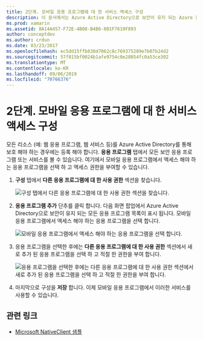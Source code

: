 ```yaml
---
title: 2단계. 모바일 응용 프로그램에 대 한 서비스 액세스 구성
description: 이 문서에서는 Azure Active Directory으로 보안이 유지 되는 Azure 응용 프로그램에 대 한 액세스 권한이 있는 Xamarin 응용 프로그램을 제공 하는 방법을 설명 합니다.
ms.prod: xamarin
ms.assetid: 8A14A457-F72E-4B08-B4B6-801F7619F893
author: conceptdev
ms.author: crdun
ms.date: 03/23/2017
ms.openlocfilehash: ec5dd15ffb838d7062c8c769375289e7b07b24d2
ms.sourcegitcommit: 57f815bf0024b1afe9754c0e28054fc0a53ce302
ms.translationtype: MT
ms.contentlocale: ko-KR
ms.lasthandoff: 09/06/2019
ms.locfileid: "70766376"
---
```

# <a name="step-2-configure-service-access-for-mobile-application"></a>2단계. 모바일 응용 프로그램에 대 한 서비스 액세스 구성

모든 리소스 (예: 웹 응용 프로그램, 웹 서비스 등)를 Azure Active Directory를 통해 보호 해야 하는 경우에는 등록 해야 합니다. **응용 프로그램** 탭에서 모든 보안 응용 프로그램 또는 서비스를 볼 수 있습니다. 여기에서 모바일 응용 프로그램에서 액세스 해야 하는 응용 프로그램을 선택 하 고 액세스 권한을 부여할 수 있습니다.

1. **구성** 탭에서 **다른 응용 프로그램에 대 한 사용 권한** 섹션을 찾습니다.

   ![](configure-images/2.1-configure.png "구성 탭에서 다른 응용 프로그램에 대 한 사용 권한 섹션을 찾습니다.")

2. **응용 프로그램 추가** 단추를 클릭 합니다. 다음 화면 팝업에서 Azure Active Directory으로 보안이 유지 되는 모든 응용 프로그램 목록이 표시 됩니다. 모바일 응용 프로그램에서 액세스 해야 하는 응용 프로그램을 선택 합니다.

   ![](configure-images/2.2-add-application.png "모바일 응용 프로그램에서 액세스 해야 하는 응용 프로그램을 선택 합니다.")

3. 응용 프로그램을 선택한 후에는 **다른 응용 프로그램에 대 한 사용 권한** 섹션에서 새로 추가 된 응용 프로그램을 선택 하 고 적절 한 권한을 부여 합니다.

   ![](configure-images/2.3-permissions.png "응용 프로그램을 선택한 후에는 다른 응용 프로그램에 대 한 사용 권한 섹션에서 새로 추가 된 응용 프로그램을 선택 하 고 적절 한 권한을 부여 합니다.")

4. 마지막으로 구성을 **저장** 합니다. 이제 모바일 응용 프로그램에서 이러한 서비스를 사용할 수 있습니다.

## <a name="related-links"></a>관련 링크

- [Microsoft NativeClient 샘플](https://github.com/AzureADSamples/NativeClient-MultiTarget-DotNet)
